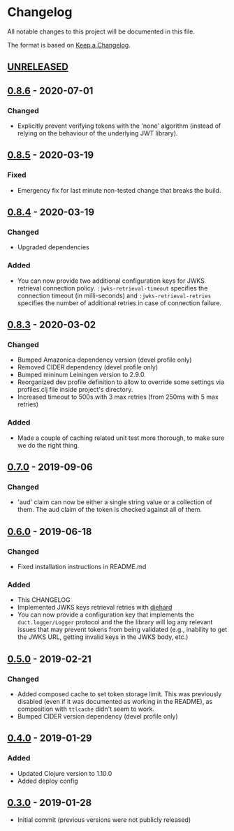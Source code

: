# Changelog
All notable changes to this project will be documented in this file.

The format is based on [Keep a Changelog](http://keepachangelog.com/en/1.0.0/).

## [UNRELEASED]

## [0.8.6] - 2020-07-01

### Changed
- Explicitly prevent verifying tokens with the 'none' algorithm (instead of relying on the behaviour of the underlying JWT library).

## [0.8.5] - 2020-03-19

### Fixed
- Emergency fix for last minute non-tested change that breaks the build.

## [0.8.4] - 2020-03-19

### Changed
- Upgraded dependencies

### Added
- You can now provide two additional configuration keys for JWKS retrieval connection policy. `:jwks-retrieval-timeout` specifies the connection timeout (in milli-seconds) and `:jwks-retrieval-retries` specifies the number of additional retries in case of connection failure.

## [0.8.3] - 2020-03-02

### Changed
- Bumped Amazonica dependency version (devel profile only)
- Removed CIDER dependency (devel profile only)
- Bumped mininum Leiningen version to 2.9.0.
- Reorganized dev profile definition to allow to override some settings via profiles.clj file inside project's directory.
- Increased timeout to 500s with 3 max retries (from 250ms with 5 max retries)

### Added
- Made a couple of caching related unit test more thorough, to make sure we do the right thing.

## [0.7.0] - 2019-09-06

### Changed
- 'aud' claim can now be either a single string value or a collection of them. The aud claim of the token is checked against all of them.

## [0.6.0] - 2019-06-18

### Changed
- Fixed installation instructions in README.md

### Added
- This CHANGELOG
- Implemented JWKS keys retrieval retries with [diehard](https://github.com/sunng87/diehard)
- You can now provide a configuration key that implements the `duct.logger/Logger` protocol and the the library will log any relevant issues that may prevent tokens from being validated (e.g., inability to get the JWKS URL, getting invalid keys in the JWKS body, etc.)

## [0.5.0] - 2019-02-21

### Changed
- Added composed cache to set token storage limit. This was previously disabled (even if it was documented as working in the README), as composition with `ttlcache` didn't seem to work.
- Bumped CIDER version dependency (devel profile only)

## [0.4.0] - 2019-01-29

### Added
- Updated Clojure version to 1.10.0
- Added deploy config

## [0.3.0] - 2019-01-28
- Initial commit (previous versions were not publicly released)

[UNRELEASED]:  https://github.com/magnetcoop/buddy-auth.jwt-oidc/compare/v0.8.6...HEAD
[0.8.6]: https://github.com/magnetcoop/buddy-auth.jwt-oidc/compare/v0.8.6...v0.8.5
[0.8.5]: https://github.com/magnetcoop/buddy-auth.jwt-oidc/compare/v0.8.5...v0.8.4
[0.8.4]: https://github.com/magnetcoop/buddy-auth.jwt-oidc/compare/v0.8.4...v0.8.3
[0.8.3]: https://github.com/magnetcoop/buddy-auth.jwt-oidc/compare/v0.8.3...v0.8.2
[0.8.2]: https://github.com/magnetcoop/buddy-auth.jwt-oidc/compare/v0.8.2...v0.8.1
[0.8.1]: https://github.com/magnetcoop/buddy-auth.jwt-oidc/compare/v0.8.1...v0.8.0
[0.8.0]: https://github.com/magnetcoop/buddy-auth.jwt-oidc/compare/v0.8.0...v0.7.0
[0.7.0]: https://github.com/magnetcoop/buddy-auth.jwt-oidc/compare/v0.7.0...v0.6.0
[0.6.0]: https://github.com/magnetcoop/buddy-auth.jwt-oidc/compare/v0.6.0...v0.5.0
[0.5.0]: https://github.com/magnetcoop/buddy-auth.jwt-oidc/compare/v0.5.0...v0.4.0
[0.4.0]: https://github.com/magnetcoop/buddy-auth.jwt-oidc/compare/v0.4.0...v0.3.0
[0.3.0]: https://github.com/magnetcoop/buddy-auth.jwt-oidc/releases/tag/v0.3.0

